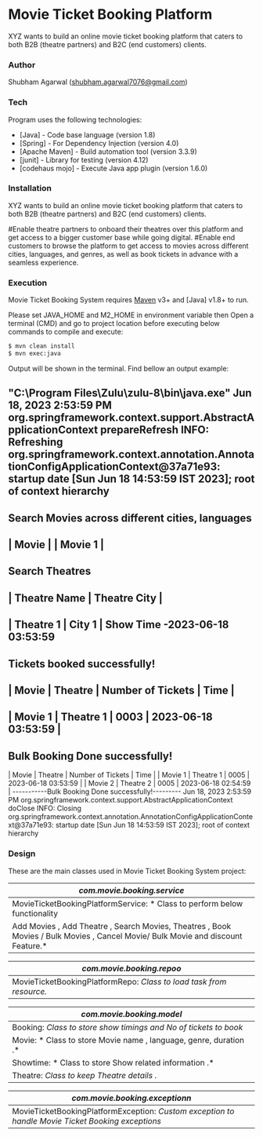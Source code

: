 # Movie Ticket Booking Platform

XYZ wants to build an online movie ticket booking platform that caters to both B2B (theatre partners) and B2C (end customers) clients.

### Author
Shubham Agarwal (shubham.agarwal7076@gmail.com)

### Tech

Program uses the following technologies:

* [Java] - Code base language (version 1.8)
* [Spring] - For Dependency Injection (version 4.0)
* [Apache Maven] - Build automation tool (version 3.3.9)
* [junit] - Library for testing (version 4.12)
* [codehaus mojo] - Execute Java app plugin (version 1.6.0)

### Installation

XYZ wants to build an online movie ticket booking platform that caters to both B2B (theatre partners) and B2C (end customers) clients.

  #Enable theatre partners to onboard their theatres over this platform and get access to a bigger customer base while going digital.
  #Enable end customers to browse the platform to get access to movies across different cities, languages, and genres, as well as book tickets in advance with a seamless experience.
  
### Execution

Movie Ticket Booking System requires [Maven](https://maven.apache.org/) v3+ and [Java] v1.8+ to run.

Please set JAVA_HOME and M2_HOME in environment variable then 
Open a terminal (CMD) and go to project location before executing below commands to compile and execute:

```sh
$ mvn clean install
$ mvn exec:java
```

Output will be shown in the terminal. Find bellow an output example:

"C:\Program Files\Zulu\zulu-8\bin\java.exe"
Jun 18, 2023 2:53:59 PM org.springframework.context.support.AbstractApplicationContext prepareRefresh
INFO: Refreshing org.springframework.context.annotation.AnnotationConfigApplicationContext@37a71e93: startup date [Sun Jun 18 14:53:59 IST 2023]; root of context hierarchy
--------------------------------
 Search Movies across different cities, languages         
--------------------------------
| Movie      |
 | Movie 1    |
--------------------------------
 Search Theatres         
--------------------------------
| Theatre Name | Theatre City |
--------------------------------
| Theatre 1  | City 1   |
Show Time -2023-06-18 03:53:59
--------------------------------
 Tickets booked successfully!         
--------------------------------
| Movie      | Theatre  | Number of Tickets | Time |
--------------------------------
| Movie 1    | Theatre 1 | 0003 | 2023-06-18 03:53:59 |
--------------------------------
 Bulk Booking Done successfully!         
--------------------------------
| Movie      | Theatre  | Number of Tickets | Time |
| Movie 1    | Theatre 1 | 0005 | 2023-06-18 03:53:59 |
| Movie 2    | Theatre 2 | 0005 | 2023-06-18 02:54:59 |
 -----------Bulk Booking Done successfully!---------
Jun 18, 2023 2:53:59 PM org.springframework.context.support.AbstractApplicationContext doClose
INFO: Closing org.springframework.context.annotation.AnnotationConfigApplicationContext@37a71e93: startup date [Sun Jun 18 14:53:59 IST 2023]; root of context hierarchy


### Design

These are the main classes used in Movie Ticket Booking System project:

| *com.movie.booking.service* |
| ------------ | 
| MovieTicketBookingPlatformService: * Class to perform below functionality 
| Add Movies  , Add Theatre , Search Movies, Theatres , Book Movies / Bulk Movies , Cancel Movie/ Bulk Movie and discount Feature.* |

| *com.movie.booking.repoo* |
| ------------ | 	
| MovieTicketBookingPlatformRepo: *Class to load task from resource.*  |

| *com.movie.booking.model* |
| ------------ | 
| Booking: *Class to store show timings and No of tickets to book*  |
| Movie: * Class to store Movie name , language, genre, duration .*  |
| Showtime: * Class to store Show related information .*  |
| Theatre: *Class to keep Theatre details .*  |

| *com.movie.booking.exceptionn* |
| ------------ | 
| MovieTicketBookingPlatformException: *Custom exception to handle Movie Ticket Booking exceptions*  |
